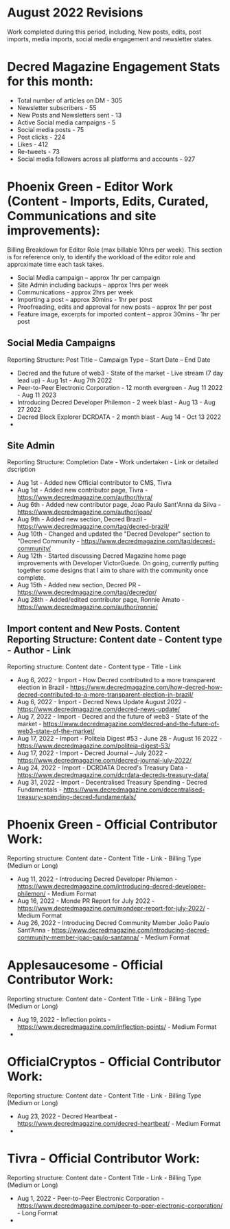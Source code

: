 # August 2022 Revisions
Work completed during this period, including, New posts, edits, post imports, media imports, social media engagement and newsletter states.

# Decred Magazine Engagement Stats for this month:
* Total number of articles on DM -  305
* Newsletter subscribers - 55
* New Posts and Newsletters sent - 13
* Active Social media campaigns - 5
* Social media posts - 75
* Post clicks - 224
* Likes - 412
* Re-tweets - 73
* Social media followers across all platforms and accounts - 927



# Phoenix Green - Editor Work (Content - Imports, Edits, Curated, Communications and site improvements):

Billing Breakdown for Editor Role (max billable 10hrs per week).
This section is for reference only, to identify the workload of the editor role and approximate time each task takes.
* Social Media campaign – approx 1hr per campaign
* Site Admin including backups – approx 1hrs per week
* Communications - approx 2hrs per week
* Importing a post – approx 30mins - 1hr per post
* Proofreading, edits and approval for new posts – approx 1hr per post
* Feature image, excerpts for imported content – approx 30mins - 1hr per post 

## Social Media Campaigns 
Reporting Structure: Post Title – Campaign Type – Start Date – End Date
* Decred and the future of web3 - State of the market - Live stream (7 day lead up) - Aug 1st - Aug 7th 2022
* Peer-to-Peer Electronic Corporation - 12 month evergreen - Aug 11 2022 - Aug 11 2023
* Introducing Decred Developer Philemon - 2 week blast - Aug 13 - Aug 27 2022
* Decred Block Explorer DCRDATA - 2 month blast - Aug 14 - Oct 13 2022
* 

## Site Admin
Reporting Structure: Completion Date - Work undertaken - Link or detailed dscription
* Aug 1st - Added new Official contributor to CMS, Tivra
* Aug 1st - Added new contributor page, Tivra - https://www.decredmagazine.com/author/tivra/
* Aug 6th - Added new contributor page, Joao Paulo Sant'Anna da Silva - https://www.decredmagazine.com/author/joao/
* Aug 9th - Added new section, Decred Brazil - https://www.decredmagazine.com/tag/decred-brazil/
* Aug 10th - Changed and updated the "Decred Developer" section to "Decred Community - https://www.decredmagazine.com/tag/decred-community/
* Aug 12th - Started discussing Decred Magazine home page improvements with Developer VictorGuede. On going, currently putting together some designs that I aim to share with the community once complete.
* Aug 15th - Added new section, Decred PR - https://www.decredmagazine.com/tag/decredpr/
* Aug 28th - Added/edited contributor page, Ronnie Amato - https://www.decredmagazine.com/author/ronnie/

## Import content and New Posts. Content Reporting Structure: Content date - Content type - Author - Link
Reporting structure: Content date - Content type - Title - Link
* Aug 6, 2022 - Import - How Decred contributed to a more transparent election in Brazil - https://www.decredmagazine.com/how-decred-how-decred-contributed-to-a-more-transparent-election-in-brazil/
* Aug 6, 2022 - Import - Decred News Update August 2022 - https://www.decredmagazine.com/decred-news-update/
* Aug 7, 2022 - Import - Decred and the future of web3 - State of the market - https://www.decredmagazine.com/decred-and-the-future-of-web3-state-of-the-market/
* Aug 17, 2022 - Import - Politeia Digest #53 - June 28 - August 16 2022 - https://www.decredmagazine.com/politeia-digest-53/
* Aug 17, 2022 - Import - Decred Journal – July 2022 - https://www.decredmagazine.com/decred-journal-july-2022/
* Aug 24, 2022 - Import - DCRDATA Decred's Treasury Data - https://www.decredmagazine.com/dcrdata-decreds-treasury-data/
* Aug 31, 2022 - Import - Decentralised Treasury Spending - Decred Fundamentals - https://www.decredmagazine.com/decentralised-treasury-spending-decred-fundamentals/


# Phoenix Green - Official Contributor Work:
Reporting structure: Content date - Content Title - Link - Billing Type (Medium or Long)
* Aug 11, 2022 - Introducing Decred Developer Philemon - https://www.decredmagazine.com/introducing-decred-developer-philemon/ - Medium Format
* Aug 16, 2022 - Monde PR Report for July 2022 - https://www.decredmagazine.com/mondepr-report-for-july-2022/ - Medium Format
* Aug 26, 2022 - Introducing Decred Community Member João Paulo Sant’Anna - https://www.decredmagazine.com/introducing-decred-community-member-joao-paulo-santanna/ - Medium Format

# Applesaucesome - Official Contributor Work:
Reporting structure: Content date - Content Title - Link - Billing Type (Medium or Long)
* Aug 19, 2022 - Inflection points - https://www.decredmagazine.com/inflection-points/ - Medium Format
* 

# OfficialCryptos - Official Contributor Work:
Reporting structure: Content date - Content Title - Link - Billing Type (Medium or Long)
* Aug 23, 2022 - Decred Heartbeat - https://www.decredmagazine.com/decred-heartbeat/ - Medium Format
* 

# Tivra - Official Contributor Work:
Reporting structure: Content date - Content Title - Link - Billing Type (Medium or Long)
* Aug 1, 2022 - Peer-to-Peer Electronic Corporation - https://www.decredmagazine.com/peer-to-peer-electronic-corporation/ - Long Format
* 
